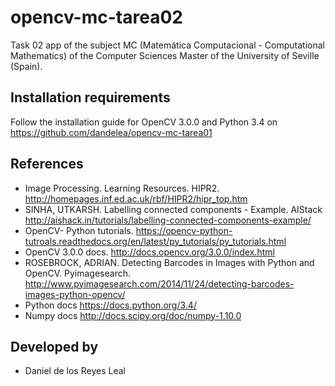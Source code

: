 # opencv-mc-tarea02
Task 02 app of the subject MC (Matemática Computacional - Computational Mathematics) of the Computer Sciences Master of the University of Seville (Spain).

## Installation requirements
Follow the installation guide for OpenCV 3.0.0 and Python 3.4 on https://github.com/dandelea/opencv-mc-tarea01

## References
* Image Processing. Learning Resources. HIPR2. http://homepages.inf.ed.ac.uk/rbf/HIPR2/hipr_top.htm
* SINHA, UTKARSH. Labelling connected components - Example. AIStack http://aishack.in/tutorials/labelling-connected-components-example/ 
* OpenCV- Python tutorials. https://opencv-python-tutroals.readthedocs.org/en/latest/py_tutorials/py_tutorials.html
* OpenCV 3.0.0 docs. http://docs.opencv.org/3.0.0/index.html
* ROSEBROCK, ADRIAN. Detecting Barcodes in Images with Python and OpenCV. Pyimagesearch. http://www.pyimagesearch.com/2014/11/24/detecting-barcodes-images-python-opencv/
* Python docs https://docs.python.org/3.4/
* Numpy docs http://docs.scipy.org/doc/numpy-1.10.0

## Developed by
* Daniel de los Reyes Leal